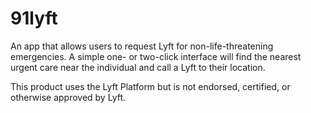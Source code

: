 # 91lyft
An app that allows users to request Lyft for non-life-threatening emergencies. A simple one- or two-click interface will find the nearest urgent care near the individual and call a Lyft to their location.

This product uses the Lyft Platform but is not endorsed, certified, or otherwise approved by Lyft.

